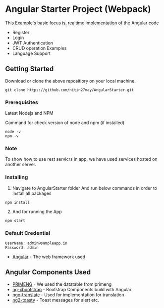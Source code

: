 # Angular Starter Project (Webpack)

This Example's basic focus is, realtime implementation of the Angular code

* Register
* Login
* JWT Authentication
* CRUD operation Examples
* Language Support 


## Getting Started

Download or clone the above repositiory on your local machine.
```
git clone https://github.com/nitin27may/AngularStarter.git
```

### Prerequisites

Latest Nodejs  and NPM

Command for check version of node and npm (if installed)
```
node -v 
npm -v
```
### Note

To show how to use rest servicrs in app, we have used services hosted on another server.

### Installing

1. Navigate to AngularStarter folder And run below commands in order to install all packages

```
npm install
```

2. And for running the App

```
npm start
```
### Default Credential
```
UserName: admin@sampleapp.in
Password: admin
```

* [Angular](https://angular.io/) - The web framework used


## Angular Components Used

* [PRIMENG](https://www.primefaces.org/primeng/#/) - We used the datatable from primeng
* [ng-xbootstrap](http://valor-software.com/ngx-bootstrap/#/) - Bootstrap Components build with Angular
* [ngx-translate](https://github.com/ngx-translate/core/) - Used for implementation for translation
* [ng2-toasty](https://github.com/akserg/ng2-toasty/) - Toast messages for alert etc.
